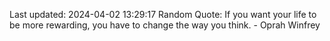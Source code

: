Last updated: 2024-04-02 13:29:17
Random Quote: If you want your life to be more rewarding, you have to change the way you think. - Oprah Winfrey